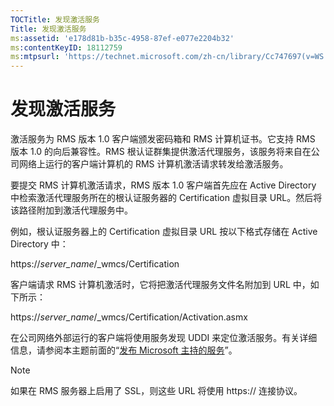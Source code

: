 ```yaml
---
TOCTitle: 发现激活服务
Title: 发现激活服务
ms:assetid: 'e178d81b-b35c-4958-87ef-e077e2204b32'
ms:contentKeyID: 18112759
ms:mtpsurl: 'https://technet.microsoft.com/zh-cn/library/Cc747697(v=WS.10)'
---
```


发现激活服务
============

激活服务为 RMS 版本 1.0 客户端颁发密码箱和 RMS 计算机证书。它支持 RMS 版本 1.0 的向后兼容性。RMS 根认证群集提供激活代理服务，该服务将来自在公司网络上运行的客户端计算机的 RMS 计算机激活请求转发给激活服务。

要提交 RMS 计算机激活请求，RMS 版本 1.0 客户端首先应在 Active Directory 中检索激活代理服务所在的根认证服务器的 Certification 虚拟目录 URL。然后将该路径附加到激活代理服务中。

例如，根认证服务器上的 Certification 虚拟目录 URL 按以下格式存储在 Active Directory 中：

https://*server\_name*/\_wmcs/Certification

客户端请求 RMS 计算机激活时，它将把激活代理服务文件名附加到 URL 中，如下所示：

https://*server\_name*/\_wmcs/Certification/Activation.asmx

在公司网络外部运行的客户端将使用服务发现 UDDI 来定位激活服务。有关详细信息，请参阅本主题前面的“[发布 Microsoft 主持的服务](https://technet.microsoft.com/7ee8cb4d-1b46-48be-8a4c-5ff6a458231a)”。

> [!NOTE]  
> 如果在 RMS 服务器上启用了 SSL，则这些 URL 将使用 https:// 连接协议。  
